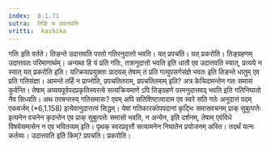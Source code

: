 ```yaml
---
index:  8.1.71
sutra:  तिङि च उदात्तवति
vritti:  kashika 
---
```


गतिः इति वर्तते। तिङन्ते उदात्तवति परतो गतिरनुदात्तो भवति। यत् प्रपचति। यत् प्रकरोति। तिङ्ग्रहणम् उदात्तवतः परिमाणार्थम्। अन्यथा हि यं प्रति गतिः, तत्रानुदात्तो भवति इति धातौ एव उदात्तवति स्यात्, प्रत्यये न स्यात् यत् प्रकरोति इति। यत्क्रियाप्रयुक्ताः प्रादयस् तेषाम् तं प्रति गत्युपसर्गसंज्ञे भवतः इति तिङन्ते धातुम् एव प्रति गतिसंज्ञा। आमन्ते तर्हि न प्राप्नोति, प्रपचतितराम्, प्रपचतितमाम् इति? अत्र केचिदामन्तेन गतः समासं कुर्वन्ति। तेषाम् अव्ययपूर्वपदप्रकृतिस्वरत्वे सत्यक्रियमाणे ऽपि तिङ्ग्रहणे परमनुदात्तवद् भवति इति गतिनिघातो नैव सिध्यति। अथ तरबन्तस्य् गतिसमासः? एवम् अपि सतिशिष्टत्वादाम एव स्वरे सति गतेः अनुदात्तं पदम् एकवर्जम् (*6,1.158) इत्येवानुदात्तत्वं सिद्धम्। येषां गतिकारकोपपदानां कृद्भिः समासवचनम् प्राक् सुबुत्पत्तेः इत्यनेन वचनेन कृदन्तेन एव प्राक् सुबुत्पत्तेः समासो भवति, न अन्येन, इति दर्शनम्, तेषाम् एवंविधे विषयेसमासेन न एव भवितव्यम् इति। पृथक् स्वरप्रवृत्तौ सत्यामनेन निघातेन प्रयोजनम् अस्ति। तदर्थं यत्नः कर्तव्यः। उदात्तवति इति किम्? प्रपचति। प्रकरोति।

